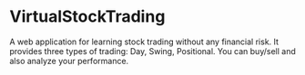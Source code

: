 # VirtualStockTrading
A web application for learning stock trading without any financial risk.
It provides three types of trading: Day, Swing, Positional.
You can buy/sell and also analyze your performance.
